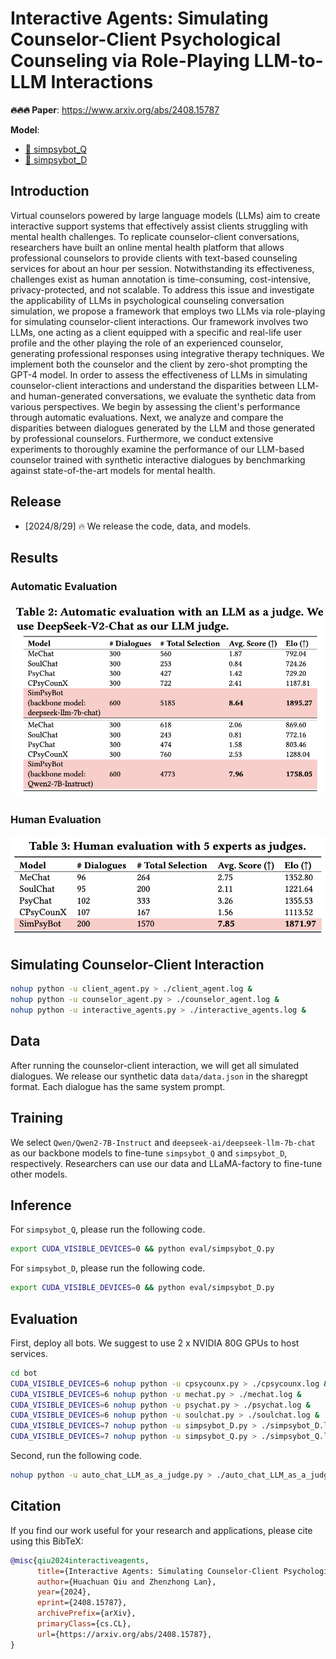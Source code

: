 # Interactive Agents: Simulating Counselor-Client Psychological Counseling via Role-Playing LLM-to-LLM Interactions

**🔥🔥🔥 Paper**: https://www.arxiv.org/abs/2408.15787

**Model**:

- [🤗 simpsybot_Q](https://huggingface.co/qiuhuachuan/simpsybot_Q)
- [🤗 simpsybot_D](https://huggingface.co/qiuhuachuan/simpsybot_D)

## Introduction

Virtual counselors powered by large language models (LLMs) aim to create interactive support systems that effectively assist clients struggling with mental health challenges. To replicate counselor-client conversations, researchers have built an online mental health platform that allows professional counselors to provide clients with text-based counseling services for about an hour per session. Notwithstanding its effectiveness, challenges exist as human annotation is time-consuming, cost-intensive, privacy-protected, and not scalable. To address this issue and investigate the applicability of LLMs in psychological counseling conversation simulation, we propose a framework that employs two LLMs via role-playing for simulating counselor-client interactions. Our framework involves two LLMs, one acting as a client equipped with a specific and real-life user profile and the other playing the role of an experienced counselor, generating professional responses using integrative therapy techniques. We implement both the counselor and the client by zero-shot prompting the GPT-4 model. In order to assess the effectiveness of LLMs in simulating counselor-client interactions and understand the disparities between LLM- and human-generated conversations, we evaluate the synthetic data from various perspectives. We begin by assessing the client's performance through automatic evaluations. Next, we analyze and compare the disparities between dialogues generated by the LLM and those generated by professional counselors. Furthermore, we conduct extensive experiments to thoroughly examine the performance of our LLM-based counselor trained with synthetic interactive dialogues by benchmarking against state-of-the-art models for mental health.

## Release

- [2024/8/29] 🔥 We release the code, data, and models.

## Results

### Automatic Evaluation

![Automatic Evaluation](assets/AutomaticEvaluation.png)

### Human Evaluation

![Human Evaluation](assets/HumanEvaluation.png)

## Simulating Counselor-Client Interaction

```Bash
nohup python -u client_agent.py > ./client_agent.log &
nohup python -u counselor_agent.py > ./counselor_agent.log &
nohup python -u interactive_agents.py > ./interactive_agents.log &
```

## Data

After running the counselor-client interaction, we will get all simulated dialogues. We release our synthetic data `data/data.json` in the sharegpt format. Each dialogue has the same system prompt.

## Training

We select `Qwen/Qwen2-7B-Instruct` and `deepseek-ai/deepseek-llm-7b-chat` as our backbone models to fine-tune `simpsybot_Q` and `simpsybot_D`, respectively. Researchers can use our data and LLaMA-factory to fine-tune other models.

## Inference

For `simpsybot_Q`, please run the following code.

```Bash
export CUDA_VISIBLE_DEVICES=0 && python eval/simpsybot_Q.py
```

For `simpsybot_D`, please run the following code.

```Bash
export CUDA_VISIBLE_DEVICES=0 && python eval/simpsybot_D.py
```

## Evaluation

First, deploy all bots. We suggest to use 2 x NVIDIA 80G GPUs to host services.

```Bash
cd bot
CUDA_VISIBLE_DEVICES=6 nohup python -u cpsycounx.py > ./cpsycounx.log &
CUDA_VISIBLE_DEVICES=6 nohup python -u mechat.py > ./mechat.log &
CUDA_VISIBLE_DEVICES=6 nohup python -u psychat.py > ./psychat.log &
CUDA_VISIBLE_DEVICES=6 nohup python -u soulchat.py > ./soulchat.log &
CUDA_VISIBLE_DEVICES=7 nohup python -u simpsybot_D.py > ./simpsybot_D.log &
CUDA_VISIBLE_DEVICES=7 nohup python -u simpsybot_Q.py > ./simpsybot_Q.log &
```

Second, run the following code.

```Bash
nohup python -u auto_chat_LLM_as_a_judge.py > ./auto_chat_LLM_as_a_judge.log &
```

## Citation

If you find our work useful for your research and applications, please cite using this BibTeX:

```bibtex
@misc{qiu2024interactiveagents,
      title={Interactive Agents: Simulating Counselor-Client Psychological Counseling via Role-Playing LLM-to-LLM Interactions},
      author={Huachuan Qiu and Zhenzhong Lan},
      year={2024},
      eprint={2408.15787},
      archivePrefix={arXiv},
      primaryClass={cs.CL},
      url={https://arxiv.org/abs/2408.15787},
}
```
